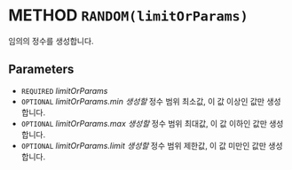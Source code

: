 # METHOD `RANDOM(limitOrParams)`
임의의 정수를 생성합니다.

## Parameters
* `REQUIRED` *limitOrParams*
* `OPTIONAL` *limitOrParams.min	생성할* 정수 범위 최소값, 이 값 이상인 값만 생성합니다.
* `OPTIONAL` *limitOrParams.max	생성할* 정수 범위 최대값, 이 값 이하인 값만 생성합니다.
* `OPTIONAL` *limitOrParams.limit	생성할* 정수 범위 제한값, 이 값 미만인 값만 생성합니다.
